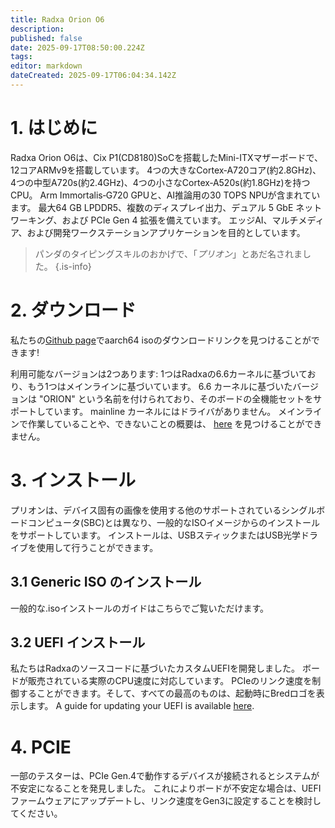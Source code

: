 ```yaml
---
title: Radxa Orion O6
description:
published: false
date: 2025-09-17T08:50:00.224Z
tags:
editor: markdown
dateCreated: 2025-09-17T06:04:34.142Z
---
```


# 1. はじめに

Radxa Orion O6は、Cix P1(CD8180)SoCを搭載したMini-ITXマザーボードで、12コアARMv9を搭載しています。 4つの大きなCortex‐A720コア(約2.8GHz)、4つの中型A720s(約2.4GHz)、4つの小さなCortex‐A520s(約1.8GHz)を持つCPU。  Arm Immortalis‐G720 GPUと、AI推論用の30 TOPS NPUが含まれています。  最大64 GB LPDDR5、複数のディスプレイ出力、デュアル 5 GbE ネットワーキング、および PCIe Gen 4 拡張を備えています。 エッジAI、マルチメディア、および開発ワークステーションアプリケーションを目的としています。

> パンダのタイピングスキルのおかげで、「_プリオン_」とあだ名されました。
> {.is-info}

# 2. ダウンロード

私たちの[Github page](https://github.com/BredOS/bredos-iso/releases/latest)でaarch64 isoのダウンロードリンクを見つけることができます!

利用可能なバージョンは2つあります: 1つはRadxaの6.6カーネルに基づいており、もう1つはメインラインに基づいています。 6.6 カーネルに基づいたバージョンは "ORION" という名前を付けられており、そのボードの全機能セットをサポートしています。 mainline カーネルにはドライバがありません。 メインラインで作業していることや、できないことの概要は、 [here](/en/table-of-supported-devices) を見つけることができません。

# 3. インストール

プリオンは、デバイス固有の画像を使用する他のサポートされているシングルボードコンピュータ(SBC)とは異なり、一般的なISOイメージからのインストールをサポートしています。 インストールは、USBスティックまたはUSB光学ドライブを使用して行うことができます。

## 3.1 Generic ISO のインストール

一般的な.isoインストールのガイドはこちらでご覧いただけます。

## 3.2 UEFI インストール

私たちはRadxaのソースコードに基づいたカスタムUEFIを開発しました。 ボードが販売されている実際のCPU速度に対応しています。 PCIeのリンク速度を制御することができます。そして、すべての最高のものは、起動時にBredロゴを表示します。 A guide for updating your UEFI is available [here](/en/radxa-orion-o6/prion-uefi-installation).

# 4. PCIE

一部のテスターは、PCIe Gen.4で動作するデバイスが接続されるとシステムが不安定になることを発見しました。 これによりボードが不安定な場合は、UEFIファームウェアにアップデートし、リンク速度をGen3に設定することを検討してください。